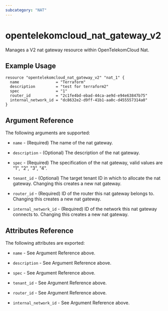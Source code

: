 ```yaml
---
subcategory: "NAT"
---
```


# opentelekomcloud_nat_gateway_v2

Manages a V2 nat gateway resource within OpenTelekomCloud Nat.

## Example Usage

```hcl
resource "opentelekomcloud_nat_gateway_v2" "nat_1" {
  name                = "Terraform"
  description         = "test for terraform2"
  spec                = "1"
  router_id           = "2c1fe4bd-ebad-44ca-ae9d-e94e63847b75"
  internal_network_id = "dc8632e2-d9ff-41b1-aa0c-d455557314a0"
}
```

## Argument Reference

The following arguments are supported:

* `name` - (Required) The name of the nat gateway.

* `description` - (Optional) The description of the nat gateway.

* `spec` - (Required) The specification of the nat gateway, valid values are "1", "2", "3", "4".

* `tenant_id` - (Optional) The target tenant ID in which to allocate the nat
  gateway. Changing this creates a new nat gateway.

* `router_id` - (Required) ID of the router this nat gateway belongs to. Changing
  this creates a new nat gateway.

* `internal_network_id` - (Required) ID of the network this nat gateway connects to.
  Changing this creates a new nat gateway.

## Attributes Reference

The following attributes are exported:

* `name` - See Argument Reference above.

* `description` - See Argument Reference above.

* `spec` - See Argument Reference above.

* `tenant_id` - See Argument Reference above.

* `router_id` - See Argument Reference above.

* `internal_network_id` - See Argument Reference above.
